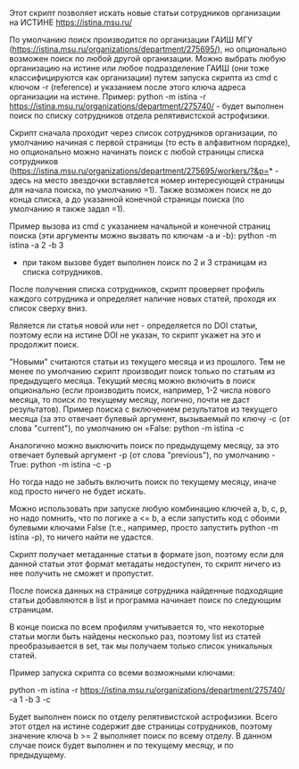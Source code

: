 Этот скрипт позволяет искать новые статьи сотрудников организации на ИСТИНЕ https://istina.msu.ru/

По умолчанию поиск производится по организации ГАИШ МГУ (https://istina.msu.ru/organizations/department/275695/), но опционально возможен поиск по любой другой организации. Можно выбрать любую организацию на истине или любое подразделение ГАИШ (они тоже классифицируются как организации) путем запуска скрипта из cmd с ключом -r (reference) и указанием после этого ключа адреса организации на истине. Пример:
python -m istina -r https://istina.msu.ru/organizations/department/275740/ - будет выполнен поиск по списку сотрудников отдела релятивистской астрофизики.

Скрипт сначала проходит через список сотрудников организации, по умолчанию начиная с первой страницы (то есть в алфавитном порядке), но опционально можно начинать поиск с любой страницы списка сотрудников (https://istina.msu.ru/organizations/department/275695/workers/?&p=* - здесь на место звездочки вставляется номер интересующей страницы для начала поиска, по умолчанию =1). Также возможен поиск не до конца списка, а до указанной конечной страницы поиска (по умолчанию я также задал =1).

Пример вызова из cmd с указанием начальной и конечной страниц поиска (эти аргументы можно вызвать по ключам -a и -b):
python -m istina -a 2 -b 3
- при таком вызове будет выполнен поиск по 2 и 3 страницам из списка сотрудников.

После получения списка сотрудников, скрипт проверяет профиль каждого сотрудника и определяет наличие новых статей, проходя их список сверху вниз.

Является ли статья новой или нет - определяется по DOI статьи, поэтому если на истине DOI не указан, то скрипт укажет на это и продолжит поиск.

"Новыми" считаются статьи из текущего месяца и из прошлого. Тем не менее по умолчанию скрипт производит поиск только по статьям из предыдущего месяца. Текущий месяц можно включить в поиск опционально (если производить поиск, например, 1-2 числа нового месяца, то поиск по текущему месяцу, логично, почти не даст результатов). Пример поиска с включением результатов из текущего месяца (за это отвечает булевый аргумент, вызываемый по ключу -c (от слова "current"), по умолчанию он =False:
python -m istina -c

Аналогично можно выключить поиск по предыдущему месяцу, за это отвечает булевый аргумент -p (от слова "previous"), по умолчанию -True:
python -m istina -c -p

Но тогда надо не забыть включить поиск по текущему месяцу, иначе код просто ничего не будет искать.

Можно использовать при запуске любую комбинацию ключей a, b, c, p, но надо помнить, что по логике a <= b, а если запустить код с обоими булевыми ключами False (т.е., например, просто запустить python -m istina -p), то ничего найти не удастся.

Скрипт получает метаданные статьи в формате json, поэтому если для данной статьи этот формат метадаты недоступен, то скрипт ничего из нее получить не сможет и пропустит.

После поиска данных на странице сотрудника найденные подходящие статьи добавляются в list и программа начинает поиск по следующим страницам.

В конце поиска по всем профилям учитывается то, что некоторые статьи могли быть найдены несколько раз, поэтому list из статей преобразывается в set, так мы получаем только список уникальных статей.

Пример запуска скрипта со всеми возможными ключами:

python -m istina -r https://istina.msu.ru/organizations/department/275740/ -a 1 -b 3 -c

Будет выполнен поиск по отделу релятивистской астрофизики. Всего этот отдел на истине содержит две страницы сотрудников, поэтому значение ключа b >= 2 выполняет поиск по всему отделу. В данном случае поиск будет выполнен и по текущему месяцу, и по предыдущему.
